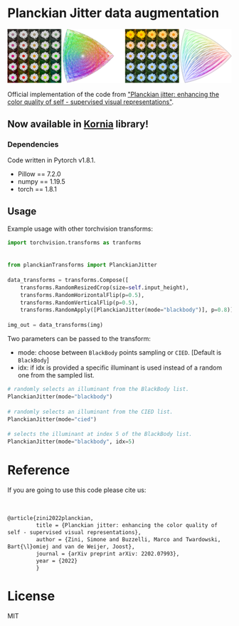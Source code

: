 # Planckian Jitter data augmentation

![](./img.png)

Official implementation of the code from ["Planckian jitter: enhancing the color quality of self - supervised visual representations"](https://arxiv.org/abs/2202.07993).

## Now available in [Kornia](https://github.com/kornia/kornia) library!

### Dependencies

Code written in Pytorch v1.8.1.

- Pillow == 7.2.0
- numpy == 1.19.5
- torch == 1.8.1


## Usage

Example usage with other torchvision transforms:

```python
import torchvision.transforms as tranforms


from planckianTransforms import PlanckianJitter

data_transforms = transforms.Compose([
    transforms.RandomResizedCrop(size=self.input_height),
    transforms.RandomHorizontalFlip(p=0.5),
    transforms.RandomVerticalFlip(p=0.5),
    transforms.RandomApply([PlanckianJitter(mode="blackbody")], p=0.8)])

img_out = data_transforms(img)
```

Two parameters can be passed to the transform:
- mode: choose between `BlackBody` points sampling or `CIED`. \[Default is `BlackBody`\]
- idx: if idx is provided a specific illuminant is used instead of a random one from the sampled list.

```python
# randomly selects an illuminant from the BlackBody list.
PlanckianJitter(mode="blackbody")

# randomly selects an illuminant from the CIED list.
PlanckianJitter(mode="cied")

# selects the illuminant at index 5 of the BlackBody list.
PlanckianJitter(mode="blackbody", idx=5)
```

# Reference
If you are going to use this code please cite us:
```


@article{zini2022planckian,
         title = {Planckian jitter: enhancing the color quality of self - supervised visual representations},
         author = {Zini, Simone and Buzzelli, Marco and Twardowski, Bart{\l}omiej and van de Weijer, Joost},
         journal = {arXiv preprint arXiv: 2202.07993},
         year = {2022}
         }
```

# License

MIT
